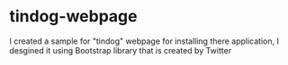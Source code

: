 # tindog-webpage
I created a sample for "tindog" webpage for installing there application, I desgined it using Bootstrap library that is created by Twitter
